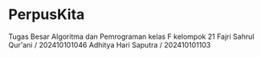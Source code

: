 # PerpusKita
Tugas Besar Algoritma dan Pemrograman kelas F kelompok 21
Fajri Sahrul Qur'ani / 202410101046
Adhitya Hari Saputra / 202410101103
